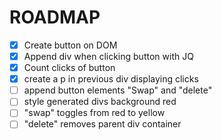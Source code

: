 # ROADMAP

- [x] Create button on DOM
- [x] Append div when clicking button with JQ
- [x] Count clicks of button
- [x] create a p in previous div displaying clicks
- [ ] append button elements "Swap" and "delete"
- [ ] style generated divs background red
- [ ] "swap" toggles from red to yellow
- [ ] "delete" removes parent div container
